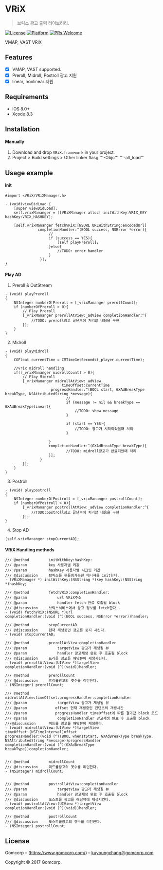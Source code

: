 # VRiX
> 브릭스 광고 출력 라이브러리.

[![License][license-image]][license-url]
[![Platform](https://img.shields.io/cocoapods/p/LFAlertController.svg?style=flat)](http://cocoapods.org/pods/LFAlertController)
[![PRs Welcome](https://img.shields.io/badge/PRs-welcome-brightgreen.svg?style=flat-square)](http://makeapullrequest.com)

VMAP, VAST VRiX

## Features

- [x] VMAP, VAST supported.
- [x] Preroll, Midroll, Postroll 광고 지원
- [x] linear, nonlinear 지원

## Requirements

- iOS 8.0+
- Xcode 8.3

## Installation

#### Manually
1. Download and drop ```VRiX.framework``` in your project.  
2. Project > Build settings > Other linker flasg '''-Objc''' '''-all_load'''  

## Usage example

#### init
```objc
#import <VRiX/VRiXManager.h>

- (void)viewDidLoad {
    [super viewDidLoad];
    self.vrixMananger = [[VRiXManager alloc] initWithKey:VRIX_KEY hashKey:VRIX_HASHKEY];

    [self.vrixMananger fetchVRiX:[NSURL URLWithString:encodedUrl]
               completionHandler:^(BOOL success, NSError *error){
                    //
                    if (success == YES){
                        [self playPreroll];
                    }else{
                        //TODO: error handler
                    }
                }];
}
```
#### Play AD
1. Preroll & OutStream

```objc
- (void) playPreroll
{
    NSInteger numberOfPreroll = [_vrixMananger prerollCount];
    if (numberOfPreroll > 0){
        // Play Preroll
        [_vrixMananger prerollAtView:_adView completionHandler:^{
            //TODO: preroll광고 끝난후에 처리할 내용을 구현
        }];
    }
}
```
2. Midroll
```objc
- (void) playMidroll
{
    CGFloat currentTime = CMTimeGetSeconds(_player.currentTime);

    //vrix midroll handling
    if([_vrixMananger midrollCount] > 0){
        // Play Midroll
        [_vrixMananger midrollAtView:_adView
                          timeOffset:currentTime
                     progressHandler:^(BOOL start, GXAdBreakType breakType, NSAttributedString *message){
                            //
                            if (message != nil && breakType == GXAdBreakTypelinear){
                                //TODO: show message
                            }

                            if (start == YES){
                                //TODO: 광고가 시작되었을때 처리
                            }
                
                    }
                    completionHandler:^(GXAdBreakType breakType){
                            //TODO: midroll광고가 완료되었때 처리 
                    }];
                }
        }];
    }
}
```

3. Postroll
```objc
- (void) playpostroll
{
    NSInteger numberOfPostroll = [_vrixMananger postrollCount];
    if (numberOfPostroll > 0){
        [_vrixMananger postrollAtView:_adView completionHandler:^{
            //TODO:postroll광고 끝난후에 처리할 내용을 구현
        }];
}
```
4. Stop AD
```objc
[self.vrixMananger stopCurrentAD];
```

#### VRiX Handling methods
```objc
/// @method			initWithKey:hashKey:
/// @param          key 사용자별 키값
/// @param			hashKey 사용자별 시크릿 키값
/// @discussion		브릭스를 핸들링가능한 메니져를 init한다. 
- (VRiXManager *) initWithKey:(NSString *)key hashKey:(NSString *)hashKey;

/// @method			fetchVRiX:completionHandler:
/// @param				url VRiX주소
/// @param				handler fetch 완료 호출될 block
/// @discussion		브릭스서비스에서 광고 정보를 fetch한다..
- (void) fetchVRiX:(NSURL *)url
completionHandler:(void (^)(BOOL success, NSError *error))handler;

/// @method			stopCurrentAD
/// @discussion		현재 재생중인 광고를 중지 시킨다.
- (void) stopCurrentAD;

/// @method			prerollAtView:completionHandler
/// @param				targetView 광고가 재생될 뷰
/// @param				handler 광고재생 완료 후 호출될 block
/// @discussion		프리롤 광고를 해당뷰에 재생시킨다.
- (void) prerollAtView:(UIView *)targetView
completionHandler:(void (^)(void))handler;

/// @method			prerollCount
/// @discussion		프리롤광고의 곗수를 리턴한다.
- (NSInteger) prerollCount;

/// @method			midrollAtView:timeOffset:progressHandler:completionHandler
/// @param				targetView 광고가 재생될 뷰
/// @param             offset 현재 재생중인 컨텐츠의 재생시간
/// @param             progressHandler timeOffset에 따른 결과값 block 코드
/// @param				completionHandler 광고재생 완료 후 호출될 block
///@discussion		미드롤 광고를 해당뷰에 재생한다.
- (void) midrollAtView:(UIView *)targetView
timeOffset:(NSTimeInterval)offset
progressHandler:(void (^)(BOOL whenItStart, GXAdBreakType breakType, NSAttributedString *message))progressHandler
completionHandler:(void (^)(GXAdBreakType breakType))completionHandler;


/// @method			midrollCount
/// @discussion		미드롤광고의 곗수를 리턴한다.
- (NSInteger) midrollCount;


/// @method			postrollAtView:completionHandler
/// @param				targetView 광고가 재생될 뷰
/// @param				handler 광고재생 완료 후 호출될 block
/// @discussion		포스트롤 광고를 해당뷰에 재생시킨다.
- (void) postrollAtView:(UIView *)targetView
completionHandler:(void (^)(void))handler;

/// @method			postrollCount
/// @discussion		포스트롤광고의 곗수를 리턴한다.
- (NSInteger) postrollCount;
```
## License

Gomcorp – (https://www.gomcorp.com/) – kuyoungchang@gomcorp.com

Copyright © 2017 Gomcorp.

[license-image]: https://img.shields.io/badge/License-MIT-blue.svg
[license-url]: LICENSE
